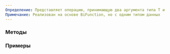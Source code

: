 ```yaml
---
Определение: Представляет операцию, принимающую два аргумента типа T и возвращающую результат того же типа T.
Примечание: Реализован на основе BiFunction, но с одним типом данных
---
```

### Методы



### Примеры